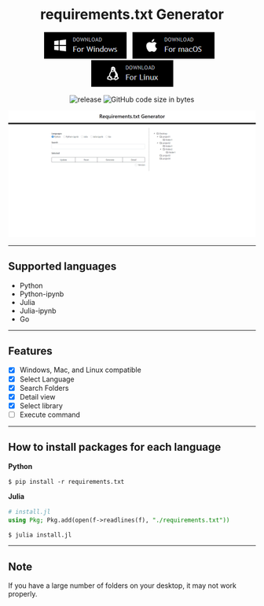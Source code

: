 <h1 align="center">requirements.txt Generator</h1>

<div align="center">

[![Download for Windows](static/images/download_for_windows.png)](https://github.com/ogty/RequirementsGenerator/releases/download/v1.0.0/requirementstxt_generator_for_windows.zip)&nbsp;&nbsp;&nbsp;[![Download for Mac](static/images/download_for_mac.png)](https://github.com/ogty/RequirementsGenerator/releases/download/v1.0.0/requirementstxt_generator_for_mac.zip)&nbsp;&nbsp;&nbsp;[![Download for Linux](static/images/download_for_linux.png)](https://github.com/ogty/RequirementsGenerator)

![release](https://img.shields.io/github/v/release/ogty/RequirementsGenerator?style=social)&nbsp;![GitHub code size in bytes](https://img.shields.io/github/languages/code-size/ogty/RequirementsGenerator?style=social)
 
</div>

![demo](static/images/demo.gif)

***

## Supported languages

 - Python
 - Python-ipynb
 - Julia
 - Julia-ipynb
 - Go

***

## Features

 - [x] Windows, Mac, and Linux compatible
 - [x] Select Language
 - [x] Search Folders
 - [x] Detail view
 - [x] Select library
 - [ ] Execute command

***

## How to install packages for each language

**Python**

```
$ pip install -r requirements.txt
```

**Julia**

```julia
# install.jl
using Pkg; Pkg.add(open(f->readlines(f), "./requirements.txt"))
```

```
$ julia install.jl
```
***

## Note

If you have a large number of folders on your desktop, it may not work properly.
